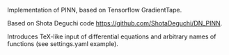 Implementation of PINN, based on Tensorflow GradientTape.

Based on Shota Deguchi code https://github.com/ShotaDeguchi/DN_PINN.

Introduces TeX-like input of differential equations and arbitrary names of functions (see settings.yaml example).
